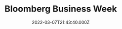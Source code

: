 ---
collection_archive: false
collection_awards: []
collection_category:
  - Editorial
  - Reportage
  - Color
  - Environments
collection_content: >-
  Forty years ago, when baby boomers were starting families, Wall Street
  invented a new field of financial engineering to turn giant pools of capital
  into loans for consumers. This time around, it was the boomers’ kids who were
  settling down, but a shortage of housing combined with stagnant wages and more
  stringent lending standards was pushing ownership out of reach for young
  families. So Wall Street built a new machine, one that collected rental income
  and packaged it into a different kind of revenue stream for institutional
  investors.⁠


  In this version of the story, there aren’t enough rentals for families who
  want to live in a good neighborhood but can’t afford a down payment.⁠ ⁠


  Tenant rights advocates have described Wall Street landlords as mass evictors,
  and conservative pundits such as Fox News’ Tucker Carlson have blasted them
  for crowding regular homebuyers out of the market, warning that the very fate
  of the republic is at stake. Democrats have been in agreement with this
  sentiment. The Biden administration has argued that big investors are making
  it hard for families to participate in a crucial part of the American dream.⁠


  These aren’t merely symbolic concerns. Home equity represents a huge portion
  of wealth in the U.S., especially for moderate-income families that have few
  other opportunities to use borrowed money to invest in assets that can rise in
  value over time. Price appreciation lets owners accrue wealth and then tap
  their equity when they have a large or unexpected expense.
collection_cover: https://d1sf55qlb7p6hz.cloudfront.net/rent_cover-1.jpg
collection_cover_mobile: https://d1sf55qlb7p6hz.cloudfront.net/rent_vertical-cover-1.jpg
collection_description: >-
  Wall Street is buying starter homes to quietly become America’s landlord,
  promoting a new vision of the America dream: paying rent. Pictured is a
  topographical study of homes from Progress Residential, one of the biggest
  Wall Street landlords in the country.
collection_description_alignment: center
collection_exhibition: []
collection_filter: Commissioned + Stock
collection_hidden: false
collection_meta: The Rent is too Damn High
collection_meta_2: 
collection_press: []
collection_preview:
  - https://d1sf55qlb7p6hz.cloudfront.net/rent_4x3-6.jpg
  - https://d1sf55qlb7p6hz.cloudfront.net/rent_4x3-1.jpg
  - https://d1sf55qlb7p6hz.cloudfront.net/rent_4x3-3.jpg
  - https://d1sf55qlb7p6hz.cloudfront.net/rent_4x3-4.jpg
  - https://d1sf55qlb7p6hz.cloudfront.net/rent_4x3-5.jpg
cover_image: 
date: 2022-03-07T21:43:40.000Z
hide_footer: false
layout: blocks
navigation_theme: white
px_extra: true
row_alignment: between
slug: bloomberg-rent
theme_color: C6E3FF
theme_color_all_works: 
title: Bloomberg Business Week
seo:
  meta_description: 
  meta_title: 
collection_blocks:
  - _bookshop_name: collections/media-row-start
    row_alignment: between
  - _bookshop_name: collections/media-element
    align_y:  
    caption: 
    color: F2E5F9
    image: https://d1sf55qlb7p6hz.cloudfront.net/rent-1.jpg
    margin_left: 15
    margin_right: 0
    margin_y: 100
    width: 70
  - _bookshop_name: collections/media-row
    row_alignment: between
  - _bookshop_name: collections/media-element
    align_y:  
    caption: 
    color: E1F0FB
    image: https://d1sf55qlb7p6hz.cloudfront.net/rent-2.jpg
    margin_left: 5
    margin_right: 0
    margin_y: 400
    width: 50
  - _bookshop_name: collections/media-element
    align_y:  
    caption: 
    color: FBF4E3
    image: https://d1sf55qlb7p6hz.cloudfront.net/rent-3.jpg
    margin_left: 0
    margin_right: 5
    margin_y: 100
    width: 33
  - _bookshop_name: collections/media-row
    row_alignment: between
  - _bookshop_name: collections/media-element
    align_y:  
    caption: 
    color: FBE4E4
    image: https://d1sf55qlb7p6hz.cloudfront.net/rent-4.jpg
    margin_left: 10
    margin_right: 0
    margin_y: 100
    width: 60
  - _bookshop_name: collections/media-element
    align_y:  
    caption: 
    color: FDF6D3
    image: https://d1sf55qlb7p6hz.cloudfront.net/rent-5.jpg
    margin_left: 0
    margin_right: 5
    margin_y: 700
    width: 20
  - _bookshop_name: collections/media-row
    row_alignment: between
  - _bookshop_name: collections/media-element
    align_y:  
    caption: 
    color: EEE3F4
    image: https://d1sf55qlb7p6hz.cloudfront.net/rent-6.jpg
    margin_left: 20
    margin_right: 0
    margin_y: 100
    width: 66
  - _bookshop_name: collections/media-row
    row_alignment: between
  - _bookshop_name: collections/media-element
    align_y:  
    caption: 
    color: E6FFFC
    image: https://d1sf55qlb7p6hz.cloudfront.net/rent-11.jpg
    margin_left: 40
    margin_right: 0
    margin_y: 100
    width: 33
  - _bookshop_name: collections/media-row
    row_alignment: between
  - _bookshop_name: collections/media-element
    align_y:  
    caption: 
    color: F7EFDB
    image: https://d1sf55qlb7p6hz.cloudfront.net/rent-7.jpg
    margin_left: 5
    margin_right: 0
    margin_y: 100
    width: 50
  - _bookshop_name: collections/media-element
    align_y:  
    caption: 
    color: FFE7E7
    image: https://d1sf55qlb7p6hz.cloudfront.net/rent-15.jpg
    margin_left: 0
    margin_right: 15
    margin_y: 200
    width: 25
  - _bookshop_name: collections/media-row
    row_alignment: between
  - _bookshop_name: collections/media-element
    align_y:  
    caption: 
    color: D8FDDA
    image: https://d1sf55qlb7p6hz.cloudfront.net/rent-10.jpg
    margin_left: 25
    margin_right: 0
    margin_y: 100
    width: 45
  - _bookshop_name: collections/media-row
    row_alignment: between
  - _bookshop_name: collections/media-element
    align_y:  
    caption: 
    color: FFF0E0
    image: https://d1sf55qlb7p6hz.cloudfront.net/rent-8.jpg
    margin_left: 65
    margin_right: 0
    margin_y: 100
    width: 20
  - _bookshop_name: collections/media-row
    row_alignment: between
  - _bookshop_name: collections/media-element
    align_y:  
    caption: 
    color: FFE3FE
    image: https://d1sf55qlb7p6hz.cloudfront.net/rent-12.jpg
    margin_left: 45
    margin_right: 0
    margin_y: 100
    width: 33
  - _bookshop_name: collections/media-row
    row_alignment: between
  - _bookshop_name: collections/media-row
    row_alignment: between
  - _bookshop_name: collections/media-element
    align_y:  
    caption: 
    color: E6FEFD
    image: https://d1sf55qlb7p6hz.cloudfront.net/rent-13.jpg
    margin_left: 15
    margin_right: 0
    margin_y: 100
    width: 45
  - _bookshop_name: collections/media-row
    row_alignment: between
  - _bookshop_name: collections/media-element
    align_y:  
    caption: 
    color: FFE4E4
    image: https://d1sf55qlb7p6hz.cloudfront.net/rent-14.jpg
    margin_left: 30
    margin_right: 0
    margin_y: 100
    width: 66
  - _bookshop_name: collections/media-row-end
---